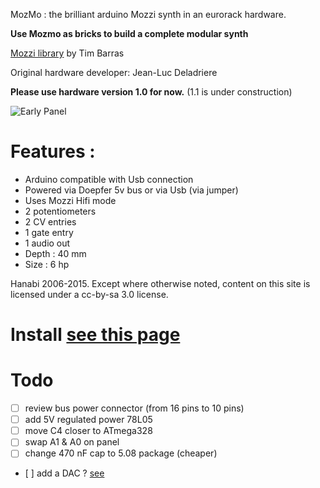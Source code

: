 MozMo : the brilliant arduino Mozzi synth in an eurorack hardware.  



**Use Mozmo as bricks to build a complete modular synth**

[Mozzi library](http://sensorium.github.io/Mozzi/) by Tim Barras

Original hardware developer: Jean-Luc Deladriere 

**Please use hardware version 1.0 for now.** (1.1 is under construction)  


![Early Panel](https://raw.githubusercontent.com/deladriere/euro-modules/master/Mozmo/Img/module.jpg)



# Features :
- Arduino compatible with Usb connection
- Powered via Doepfer 5v bus or via Usb (via jumper)
- Uses Mozzi Hifi mode 
- 2 potentiometers 
- 2 CV entries 
- 1 gate entry 
- 1 audio out
- Depth : 40 mm
- Size : 6 hp

 

Hanabi 2006-2015. Except where otherwise noted, content on this site is licensed under a cc-by-sa 3.0 license.  


# Install [see this page](https://github.com/deladriere/euro-modules/wiki/install-mozmo) 

# Todo
- [ ] review bus power connector (from 16 pins to 10 pins)
- [ ] add 5V regulated power 78L05
- [ ] move C4 closer to ATmega328
- [ ] swap A1 & A0 on panel
- [ ] change 470 nF cap to 5.08 package (cheaper)
- [ ] add a DAC ? [see](https://github.com/jbeuckm/atmega_midi_cv_polysynth)

